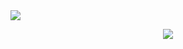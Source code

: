 <!-- Header Image -->
<img src="https://capsule-render.vercel.app/api?type=wave&color=black&textColor=white&height=300px&section=header&text=헤더임&fontSize=1.5rem" />

<!-- Skill Icons -->
<p align="center">
    <a href="https://skillicons.dev">
        <img src="https://skillicons.dev/icons?i=js,java,html,css,react,mysql,eclipse&perline=3" />
    </a>
</p>

